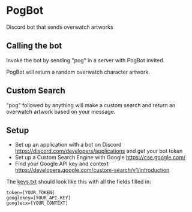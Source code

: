 # PogBot
Discord bot that sends overwatch artworks

## Calling the bot
Invoke the bot by sending "pog" in a server with PogBot invited.

PogBot will return a random overwatch character artwork. 

## Custom Search
"pog" followed by anything will make a custom search and return an overwatch artwork based on your message.

## Setup
- Set up an application with a bot on Discord https://discord.com/developers/applications and get your bot token
- Set up a Custom Search Engine with Google https://cse.google.com/
- Find your Google API key and context https://developers.google.com/custom-search/v1/introduction

The [keys.txt](PogBot/src/keys.txt) should look like this with all the fields filled in:
```
token=[YOUR_TOKEN]
googlekey=[YOUR_API_KEY]
googlecx=[YOUR_CONTEXT]
```
